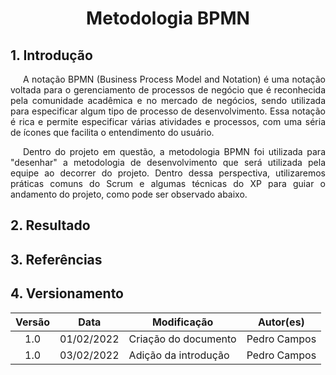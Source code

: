 # <center> Metodologia BPMN

## 1. Introdução

<p style="text-indent: 20px; text-align: justify">
A notação BPMN (Business Process Model and Notation) é uma notação voltada para o gerenciamento de processos de negócio que é reconhecida pela comunidade acadêmica e no mercado de negócios, sendo utilizada para especificar algum tipo de processo de desenvolvimento. Essa notação é rica e permite especificar várias atividades e processos, com uma séria de ícones que facilita o entendimento do usuário.
</p>

<p style="text-indent: 20px; text-align: justify">
Dentro do projeto em questão, a metodologia BPMN foi utilizada para "desenhar" a metodologia de desenvolvimento que será utilizada pela equipe ao decorrer do projeto. Dentro dessa perspectiva, utilizaremos práticas comuns do Scrum e algumas técnicas do XP para guiar o andamento do projeto, como pode ser observado abaixo. 
</p>

## 2. Resultado

## 3. Referências

## 4. Versionamento

| Versão | Data       | Modificação          | Autor(es)        |
| :----: | ---------- | -------------------- | ---------------- |
|  1.0   | 01/02/2022 | Criação do documento | Pedro Campos     |
|  1.0   | 03/02/2022 | Adição da introdução | Pedro Campos     |